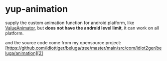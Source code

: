 yup-animation
=============

supply the custom animation function for android platform, like [ValueAnimator][1], but **does not have the android level limit**, it can work on all platform.

and the source code come from my opensource project: [https://github.com/idiottiger/beluga/tree/master/main/src/com/idiot2ger/beluga/animation][2]



[1]: http://developer.android.com/reference/android/animation/ValueAnimator.html
[2]: https://github.com/idiottiger/beluga/tree/master/main/src/com/idiot2ger/beluga/animation

